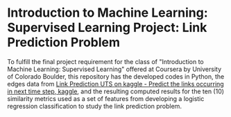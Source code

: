 # Introduction to Machine Learning: Supervised Learning Project: Link Prediction Problem

To fulfill the final project requirement for the class of "Introduction to Machine Learning: Supervised Learning" offered at Coursera by University of Colorado Boulder, this repository has the developed codes in Python, the edges data from [Link Prediction UTS on kaggle - Predict the links occurring in next time step, kaggle](https://www.kaggle.com/c/link-prediction-uts/overview), and the resulting computed results for the ten (10) similarity metrics used as a set of features from developing a logistic regression classification to study the link prediction problem.
